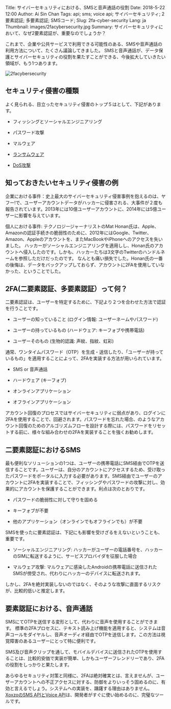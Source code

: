 Title: サイバーセキュリティにおける、SMSと音声通話の役割
Date: 2018-5-22 12:00
Author: Ai Sin Chan
Tags: api; sms; voice api; サイバーセキュリティ; 2要素認証; 多要素認証; SMSコード; 
Slug: 2fa-cyber-security
Lang: ja
Thumbnail: images/2facybersecurity.jpg
Summary: サイバーセキュリティにおいて、なぜ2要素認証が、重要なのでしょうか？

これまで、企業や公共サービスで利用できる可能性のある、SMSや音声通話の利用方法について、たくさん議論してきました。
SMSと音声通話が、データ保護とサイバーセキュリティの役割を果たすことができる、今後拡大していきたい領域が、もう1つあります。

![2facybersecurity](/images/2facybersecurity.jpg)

## セキュリティ侵害の種類

よく見られる、目立ったセキュリティ侵害のトップ５はとして、下記があります。

* フィッシングとソーシャルエンジニアリング

* パスワード攻撃

* マルウェア

* [ランサムウェア](https://www.npa.go.jp/cyber/ransom/main1.html)

* [DoS攻撃](https://ja.wikipedia.org/wiki/DoS%E6%94%BB%E6%92%83)

## 知っておきたいセキュリティ侵害の例

企業における事件：史上最大のサイバーセキュリティ侵害事例を抱えるのは、ヤフー!で、ユーザーアカウントデータがハッカーに侵害される、大事件が２度も報告されています。2013年には10億ユーザーアカウントに、2014年には5億ユーザーに影響を与えています。

個人における事件: テクノロジージャーナリストのMat Honan氏は、Apple、Amazonの認証手続きの脆弱性のために、2012年にはGoogle、Twitter、Amazon、Appleのアカウントを、またMacBookやiPhoneへのアクセスを失いました。 ハッカーがソーシャルエンジニアリングを適用しし、Honan氏のアカウントへ侵入したのです。しかも、ハッカーたちは3文字のTwitterのハンドルネームを参照しただけだったのです。 なんとも痛い損失でした。Honan氏の一番の後悔は、データをバックアップしておらず、アカウントに2FAを使用していなかった、ということでした。


## 2FA(二要素認証、多要素認証）って何？

二要素認証は、ユーザーを特定するために、下記より２つを合わせた方法で認証を行うことです。

* ユーザーの知っていること (ログイン情報: ユーザーネームやパスワード)

* ユーザーの持っているもの (ハードウェア: キーフォブや携帯電話)

* ユーザーそのもの (生物的認識: 声紋、指紋、虹彩)

通常、ワンタイムパスワード（OTP）を生成・送信したり、「ユーザーが持っているもの」を適用することによって、2FAを実装する方法が用いられています。

* SMS or 音声通話

* ハードウェア (キーフォブ)

* オンラインアプリケーション

* オフラインアプリケーション

アカウント回復のプロセスではサイバーセキュリティに弱点があり、ログインに2FAを使用することで、回避されます。パスワードを忘れた場合、のようなアカウント回復のためのアルゴリズムフローを設計する際には、パスワードをリセットする前に、様々な組み合わせの2FAを実装することを強くお勧めします。



## 二要素認証におけるSMS

最も便利なソリューションの1つは、ユーザーの携帯電話にSMS経由でOTPを送信することです。ユーザーは、自分のアカウントにアクセスするため、受け取ったパスワードをポータルに入力する必要があります。SMS経由でユーザーのアカウントに2FAを実装することで、フィッシングやパスワードの攻撃に対し、効果的にアカウントを保護することができます。利点は次のとおりです。


* パスワードの脆弱性に対して守りを固める

* キーフォブが不要

* 他のアプリケーション（オンラインでもオフラインでも）が不要

SMSを使ったに要素認証は、下記にも影響を受けざるをえないということも、重要です。

* ソーシャルエンジニアリング: ハッカーがユーザーの電話番号を、ハッカーのSIMに転送するように、サービスプロバイダを征服した場合

* マルウェア攻撃: マルウェアに感染したAndroidの携帯電話に送信されたSMSが傍受され、代わりにハッカーのデバイスに転送されます。

しかし、2FAを絶対実装しないのではなく、そのような攻撃に直面するリスクが、比較的低いと推定します。

## 要素認証における、音声通話

SMSにてOTPを送信する変形として、代わりに音声を使用することができます。 標準の2FAプロセスに、テキスト読み上げ機能を適用すると、システムは音声コールをダイヤルし、音声オーディオ経由でOTPを送信します。この方法は視覚障害のあるユーザーにとって特に便利です。

SMS及び音声クリップを通して、モバイルデバイスに送信されたOTPを使用することは、比較的安価で実装が簡単、しかもユーザーフレンドリーであり、2FAの役割をしっかりと果たします。

あらゆるセキュリティ対策と同様に、2FAは絶対確実とは、言えませんが、ユーザーアカウントへの不正アクセスに対する、防御をよりいっそう固めるのに、有効と言えるでしょう。システムへの実装を、躊躇する理由はありません。 [XoxzoのSMS APIとVoice API](https://www.xoxzo.com/ja/)は、開発者がすぐに使い始めるのに、完璧なツールです。

